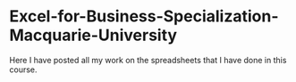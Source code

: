 # Excel-for-Business-Specialization-Macquarie-University
Here I have posted all my work on the spreadsheets that I have done in this course.
